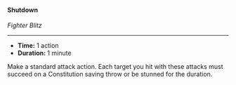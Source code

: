 #### Shutdown
*Fighter Blitz*
___
- **Time:** 1 action
- **Duration:** 1 minute

Make a standard attack action. Each target you hit with these attacks must succeed on a Constitution saving throw or be stunned for the duration.
